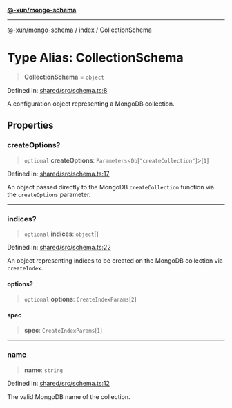 [**@-xun/mongo-schema**](../../README.md)

***

[@-xun/mongo-schema](../../README.md) / [index](../README.md) / CollectionSchema

# Type Alias: CollectionSchema

> **CollectionSchema** = `object`

Defined in: [shared/src/schema.ts:8](https://github.com/Xunnamius/mongo-utils/blob/24af83c1eb4ad61ca8000850d32c8441db798bb0/packages/shared/src/schema.ts#L8)

A configuration object representing a MongoDB collection.

## Properties

### createOptions?

> `optional` **createOptions**: `Parameters`\<`Db`\[`"createCollection"`\]\>\[`1`\]

Defined in: [shared/src/schema.ts:17](https://github.com/Xunnamius/mongo-utils/blob/24af83c1eb4ad61ca8000850d32c8441db798bb0/packages/shared/src/schema.ts#L17)

An object passed directly to the MongoDB `createCollection` function via
the `createOptions` parameter.

***

### indices?

> `optional` **indices**: `object`[]

Defined in: [shared/src/schema.ts:22](https://github.com/Xunnamius/mongo-utils/blob/24af83c1eb4ad61ca8000850d32c8441db798bb0/packages/shared/src/schema.ts#L22)

An object representing indices to be created on the MongoDB collection via
`createIndex`.

#### options?

> `optional` **options**: `CreateIndexParams`\[`2`\]

#### spec

> **spec**: `CreateIndexParams`\[`1`\]

***

### name

> **name**: `string`

Defined in: [shared/src/schema.ts:12](https://github.com/Xunnamius/mongo-utils/blob/24af83c1eb4ad61ca8000850d32c8441db798bb0/packages/shared/src/schema.ts#L12)

The valid MongoDB name of the collection.
